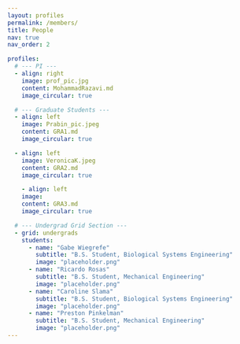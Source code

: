 ```yaml
---
layout: profiles
permalink: /members/
title: People
nav: true
nav_order: 2

profiles:
  # --- PI ---
  - align: right
    image: prof_pic.jpg
    content: MohammadRazavi.md
    image_circular: true

  # --- Graduate Students ---
  - align: left
    image: Prabin_pic.jpeg
    content: GRA1.md
    image_circular: true

  - align: left
    image: VeronicaK.jpeg
    content: GRA2.md
    image_circular: true

    - align: left
    image: 
    content: GRA3.md
    image_circular: true

  # --- Undergrad Grid Section ---
  - grid: undergrads
    students:
      - name: "Gabe Wiegrefe"
        subtitle: "B.S. Student, Biological Systems Engineering"
        image: "placeholder.png"
      - name: "Ricardo Rosas"
        subtitle: "B.S. Student, Mechanical Engineering"
        image: "placeholder.png"
      - name: "Caroline Slama"
        subtitle: "B.S. Student, Biological Systems Engineering"
        image: "placeholder.png"
      - name: "Preston Pinkelman"
        subtitle: "B.S. Student, Mechanical Engineering"
        image: "placeholder.png"
---
```

